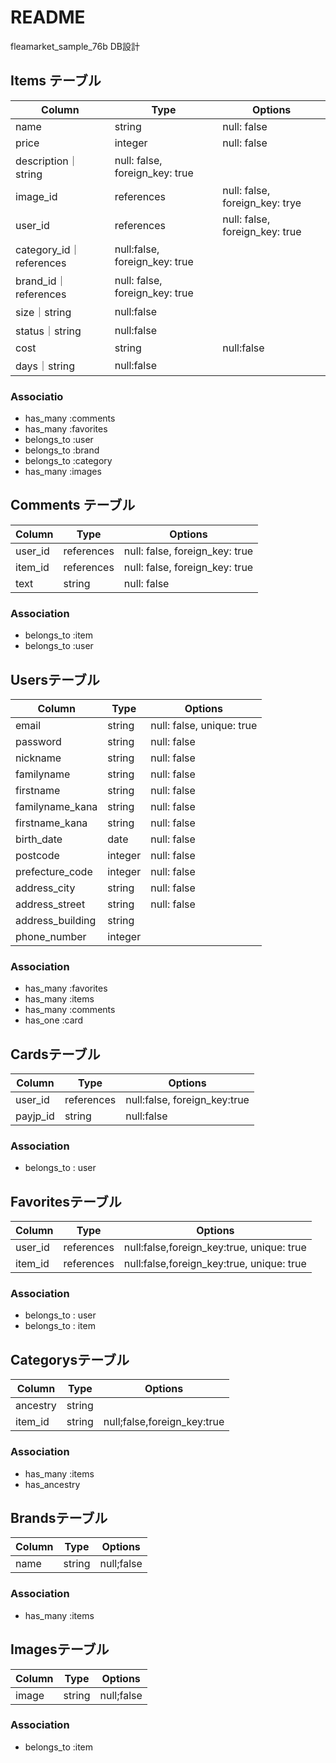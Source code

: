 # README
 fleamarket_sample_76b DB設計

## Items テーブル
|Column|Type|Options|
|------|----|-------|
|name|string|null: false| 
|price|integer|null: false|
|description｜string|null: false, foreign_key: true |
|image_id|references|null: false, foreign_key: trye |
|user_id| references|null: false, foreign_key: true |
|category_id｜references | null:false, foreign_key: true|
|brand_id｜references | null: false, foreign_key: true |
|size｜string | null:false|
|status｜string | null:false |
|cost| string | null:false |
|days｜string| null:false|
### Associatio
- has_many :comments
- has_many :favorites
- belongs_to :user
- belongs_to :brand
- belongs_to :category
- has_many :images



## Comments テーブル
|Column|Type|Options|
|------|----|-------|
|user_id|references |null: false, foreign_key: true |
|item_id|references |null: false, foreign_key: true |
|text|string|null: false|
### Association
- belongs_to :item
- belongs_to :user



## Usersテーブル
|Column|Type|Options|
|------|----|-------|
|email|string|null: false, unique: true|
|password|string|null: false|
|nickname|string|null: false|
|familyname|string|null: false|
|firstname|string|null: false|
|familyname_kana|string|null: false|
|firstname_kana|string|null: false|
|birth_date|date|null: false|
|postcode|integer|null: false|
|prefecture_code|integer|null: false|
|address_city|string|null: false|
|address_street|string|null: false|
|address_building|string|
|phone_number|integer|
### Association
- has_many :favorites
- has_many :items
- has_many :comments
- has_one :card



## Cardsテーブル
|Column|Type|Options|
|------|----|-------|
|user_id| references |null:false, foreign_key:true | 
|payjp_id|string|null:false|
### Association
- belongs_to : user



## Favoritesテーブル
|Column|Type|Options|
|------|----|-------|
|user_id|references |null:false,foreign_key:true, unique: true|
|item_id|references|null:false,foreign_key:true, unique: true|
### Association
- belongs_to : user
- belongs_to : item



## Categorysテーブル
|Column|Type|Options|
|------|----|-------|
|ancestry|string||
|item_id|string|null;false,foreign_key:true |
### Association
- has_many :items
- has_ancestry



## Brandsテーブル
|Column|Type|Options|
|------|----|-------|
|name|string|null;false|
### Association
- has_many :items



## Imagesテーブル
|Column|Type|Options|
|------|----|-------|
|image|string|null;false|
### Association
- belongs_to :item
